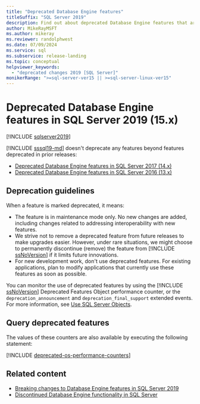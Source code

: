 ```yaml
---
title: "Deprecated Database Engine features"
titleSuffix: "SQL Server 2019"
description: Find out about deprecated Database Engine features that are still available in SQL Server 2019 (15.x), but shouldn't be used in new applications.
author: MikeRayMSFT
ms.author: mikeray
ms.reviewer: randolphwest
ms.date: 07/09/2024
ms.service: sql
ms.subservice: release-landing
ms.topic: conceptual
helpviewer_keywords:
  - "deprecated changes 2019 [SQL Server]"
monikerRange: ">=sql-server-ver15 || >=sql-server-linux-ver15"
---
```

# Deprecated Database Engine features in SQL Server 2019 (15.x)

[!INCLUDE [sqlserver2019](../includes/applies-to-version/sqlserver2019.md)]

[!INCLUDE [sssql19-md](../includes/sssql19-md.md)] doesn't deprecate any features beyond features deprecated in prior releases:

- [Deprecated Database Engine features in SQL Server 2017 (14.x)](deprecated-database-engine-features-in-sql-server-2017.md)
- [Deprecated Database Engine features in SQL Server 2016 (13.x)](deprecated-database-engine-features-in-sql-server-2016.md)

## Deprecation guidelines

When a feature is marked deprecated, it means:

- The feature is in maintenance mode only. No new changes are added, including changes related to addressing interoperability with new features.
- We strive not to remove a deprecated feature from future releases to make upgrades easier. However, under rare situations, we might choose to permanently discontinue (remove) the feature from [!INCLUDE [ssNoVersion](../includes/ssnoversion-md.md)] if it limits future innovations.
- For new development work, don't use deprecated features. For existing applications, plan to modify applications that currently use these features as soon as possible.

You can monitor the use of deprecated features by using the [!INCLUDE [ssNoVersion](../includes/ssnoversion-md.md)] Deprecated Features Object performance counter, or the `deprecation_announcement` and `deprecation_final_support` extended events. For more information, see [Use SQL Server Objects](../relational-databases/performance-monitor/use-sql-server-objects.md).

## Query deprecated features

The values of these counters are also available by executing the following statement:

[!INCLUDE [deprecated-os-performance-counters](../includes/deprecated-os-performance-counters.md)]

## Related content

- [Breaking changes to Database Engine features in SQL Server 2019](breaking-changes-to-database-engine-features-in-sql-server-2019.md)
- [Discontinued Database Engine functionality in SQL Server](discontinued-database-engine-functionality-in-sql-server.md)
